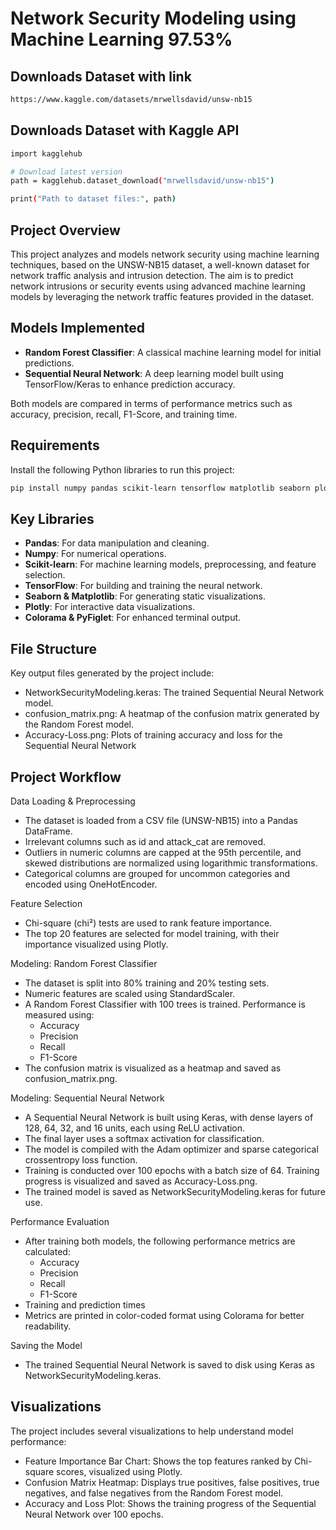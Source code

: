 # Network Security Modeling using Machine Learning 97.53%
## Downloads Dataset with link
```bash
https://www.kaggle.com/datasets/mrwellsdavid/unsw-nb15
```
## Downloads Dataset with Kaggle API
```bash
import kagglehub

# Download latest version
path = kagglehub.dataset_download("mrwellsdavid/unsw-nb15")

print("Path to dataset files:", path)
```
## Project Overview
This project analyzes and models network security using machine learning techniques, based on the UNSW-NB15 dataset, a well-known dataset for network traffic analysis and intrusion detection. The aim is to predict network intrusions or security events using advanced machine learning models by leveraging the network traffic features provided in the dataset.

## Models Implemented
- **Random Forest Classifier**: A classical machine learning model for initial predictions.
- **Sequential Neural Network**: A deep learning model built using TensorFlow/Keras to enhance prediction accuracy.

Both models are compared in terms of performance metrics such as accuracy, precision, recall, F1-Score, and training time.

## Requirements
Install the following Python libraries to run this project:

```bash
pip install numpy pandas scikit-learn tensorflow matplotlib seaborn plotly colorama pyfiglet joblib IPython kagglehub
```
## Key Libraries
- **Pandas**: For data manipulation and cleaning.
- **Numpy**: For numerical operations.
- **Scikit-learn**: For machine learning models, preprocessing, and feature selection.
- **TensorFlow**: For building and training the neural network.
- **Seaborn & Matplotlib**: For generating static visualizations.
- **Plotly**: For interactive data visualizations.
- **Colorama & PyFiglet**: For enhanced terminal output.
## File Structure
Key output files generated by the project include:
- NetworkSecurityModeling.keras: The trained Sequential Neural Network model.
- confusion_matrix.png: A heatmap of the confusion matrix generated by the Random Forest model.
- Accuracy-Loss.png: Plots of training accuracy and loss for the Sequential Neural Network
## Project Workflow
Data Loading & Preprocessing
  - The dataset is loaded from a CSV file (UNSW-NB15) into a Pandas DataFrame.
  - Irrelevant columns such as id and attack_cat are removed.
  - Outliers in numeric columns are capped at the 95th percentile, and skewed distributions are normalized using logarithmic transformations.
  - Categorical columns are grouped for uncommon categories and encoded using OneHotEncoder.
    
Feature Selection
  - Chi-square (chi²) tests are used to rank feature importance.
  - The top 20 features are selected for model training, with their importance visualized using Plotly.

Modeling: Random Forest Classifier
  - The dataset is split into 80% training and 20% testing sets.
  - Numeric features are scaled using StandardScaler.
  - A Random Forest Classifier with 100 trees is trained. Performance is measured using:
    - Accuracy
    - Precision
    - Recall
    - F1-Score
  - The confusion matrix is visualized as a heatmap and saved as confusion_matrix.png.

Modeling: Sequential Neural Network
  - A Sequential Neural Network is built using Keras, with dense layers of 128, 64, 32, and 16 units, each using ReLU activation.
  - The final layer uses a softmax activation for classification.
  - The model is compiled with the Adam optimizer and sparse categorical crossentropy loss function.
  - Training is conducted over 100 epochs with a batch size of 64. Training progress is visualized and saved as Accuracy-Loss.png.
  - The trained model is saved as NetworkSecurityModeling.keras for future use.

Performance Evaluation
  - After training both models, the following performance metrics are calculated:
    - Accuracy
    - Precision
    - Recall
    - F1-Score
  - Training and prediction times
  - Metrics are printed in color-coded format using Colorama for better readability.

Saving the Model
  - The trained Sequential Neural Network is saved to disk using Keras as NetworkSecurityModeling.keras.
## Visualizations

The project includes several visualizations to help understand model performance:

- Feature Importance Bar Chart: Shows the top features ranked by Chi-square scores, visualized using Plotly.
- Confusion Matrix Heatmap: Displays true positives, false positives, true negatives, and false negatives from the Random Forest model.
- Accuracy and Loss Plot: Shows the training progress of the Sequential Neural Network over 100 epochs.



